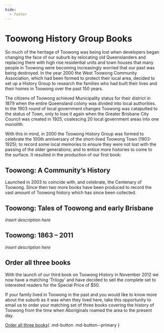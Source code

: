 ```yaml
---
hide:
  - footer
---
```


# Toowong History Group Books

So much of the heritage of Toowong was being lost when developers began changing the face of our suburb by relocating old Queenslanders and replacing them with high rise residential units and town houses that many people in Toowong were becoming increasingly worried that our past was being destroyed. In the year 2000 the West Toowong Community Association, which had been formed to protect their local area, decided to set up a History Group to research the families who had built their lives and their homes in Toowong over the past 150 years.

The citizens of Toowong achieved Municipality status for their district in 1879 when the entire Queensland colony was divided into local authorities. In the 1903 round of local government changes Toowong was catapulted to the status of Town, only to lose it again when the Greater Brisbane City Council was created in 1925, coalescing 20 local government areas into one monolith.

With this in mind, in 2000 the Toowong History Group was formed to celebrate the 100th anniversary of the short-lived Toowong Town (1903-1925); to record some local memories to ensure they were not lost with the passing of the older generations; and to entice more histories to come to the surface. It resulted in the production of our first book:

## Toowong: A Community’s History

Launched in 2003 to coincide with, and celebrate, the Centenary of Toowong. Since then two more books have been produced to record the vast amount of Toowong history which has since been collected.

## Toowong: Tales of Toowong and early Brisbane

*insert description here*

## Toowong: 1863 – 2011

*insert description here*


## Order all three books

With the launch of our third book on Toowong History in November 2012 we now have a matching ‘Trilogy’ and have decided to sell the complete set to interested readers for the Special Price of $50. 

If your family lived in Toowong in the past and you would like to know more about the suburb as it was when they lived here, take this opportunity to email us to order your matching set of three books covering the history of Toowong from the time when Aboriginals roamed the area to the present day.

[Order all three books](mailto:swha@ecn.net.au){ .md-button .md-button--primary }
